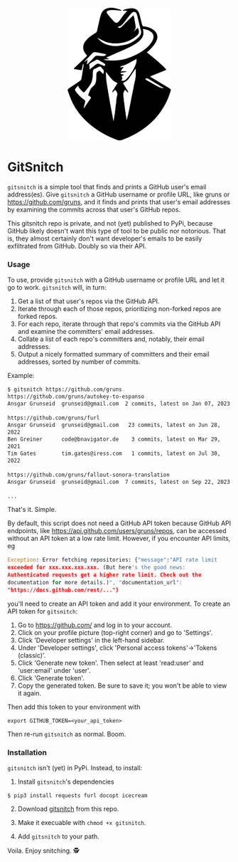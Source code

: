 <div align="center">
  <img src="logo.svg" width="234px" height="300px" alt="GitSnitch">
</div>

# GitSnitch

`gitsnitch` is a simple tool that finds and prints a GitHub user's email
address(es). Give `gitsnitch` a GitHub username or profile URL, like
gruns or https://github.com/gruns, and it finds and prints that user's
email addresses by examining the commits across that user's GitHub
repos.

This gitsnitch repo is private, and not (yet) published to PyPi, because
GitHub likely doesn't want this type of tool to be public nor
notorious. That is, they almost certainly don't want developer's emails
to be easily exfiltrated from GitHub. Doubly so via their API.

### Usage

To use, provide `gitsnitch` with a GitHub username or profile URL and
let it go to work. `gitsnitch` will, in turn:

  1. Get a list of that user's repos via the GitHub API.
  2. Iterate through each of those repos, prioritizing non-forked repos
     are forked repos.
  3. For each repo, iterate through that repo's commits via the GitHub
     API and examine the committers' email addresses.
  4. Collate a list of each repo's committers and, notably, their
     email addresses.
  5. Output a nicely formatted summary of committers and their email
     addresses, sorted by number of commits.

Example:

```shell
$ gitsnitch https://github.com/gruns
https://github.com/gruns/autokey-to-espanso
Ansgar Grunseid  grunseid@gmail.com  2 commits, latest on Jan 07, 2023

https://github.com/gruns/furl
Ansgar Grunseid  grunseid@gmail.com   23 commits, latest on Jun 28, 2022
Ben Greiner      code@bnavigator.de    3 commits, latest on Mar 29, 2021
Tim Gates        tim.gates@iress.com   1 commits, latest on Jul 30, 2022

https://github.com/gruns/fallout-sonora-translation
Ansgar Grunseid  grunseid@gmail.com  7 commits, latest on Sep 22, 2023

...
```

That's it. Simple.

By default, this script does not need a GitHub API token because GitHub
API endpoints, like https://api.github.com/users/gruns/repos, can be
accessed without an API token at a low rate limit. However, if you
encounter API limits, eg

```python
Exception: Error fetching repositories: {"message":"API rate limit
exceeded for xxx.xxx.xxx.xxx. (But here's the good news:
Authenticated requests get a higher rate limit. Check out the
documentation for more details.)", "documentation_url":
"https://docs.github.com/rest/..."}
```

you'll need to create an API token and add it your environment. To
create an API token for `gitsnitch`:

   1. Go to https://github.com/ and log in to your account.
   2. Click on your profile picture (top-right corner) and go to 'Settings'.
   3. Click 'Developer settings' in the left-hand sidebar.
   4. Under 'Developer settings', click 'Personal access
      tokens'->'Tokens (classic)'.
   5. Click 'Generate new token'. Then select at least 'read:user' and
      'user:email' under 'user'.
   6. Click 'Generate token'.
   7. Copy the generated token. Be sure to save it; you won't be able
      to view it again.

Then add this token to your environment with

```shell
export GITHUB_TOKEN=<your_api_token>
```

Then re-run `gitsnitch` as normal. Boom.


### Installation

`gitsnitch` isn't (yet) in PyPi. Instead, to install:

  1. Install `gitsnitch`'s dependencies

  ```shell
  $ pip3 install requests furl docopt icecream
  ```

  2. Download [gitsnitch](./gitsnitch) from this repo.

  3. Make it execuable with `chmod +x gitsnitch`.

  4. Add `gitsnitch` to your path.

Voila. Enjoy snitching. 🕵️